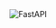 <img src="https://miro.medium.com/v2/resize:fit:1200/1*L6Eaowb7nHrLSiH41Tp4sA.png" alt="FastAPI" />

